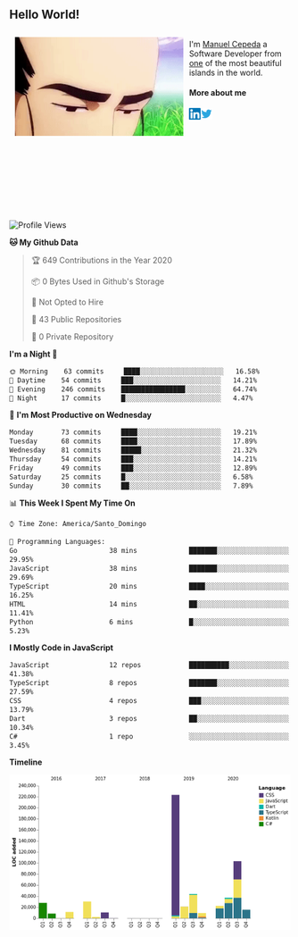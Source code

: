 <h2> Hello World!</h2>

<div style="display:inline-block">
  <img alt="Ah, I see you're a man of culture as well" align="left" width="60%" style="margin: 10px" src="https://raw.githubusercontent.com/mecm1993/mecm1993/master/assets/background.gif">

  I'm [Manuel Cepeda](https://manuelcepeda.dev) a Software Developer from [one](https://en.wikipedia.org/wiki/Dominican_Republic) of the most beautiful islands in the world.

  #### More about me

  <a href="https://www.linkedin.com/in/manuel-cepeda-0336a999/">
    <img align="left" alt="Manuel Cepeda | LinkedIn" width="21px" src="https://raw.githubusercontent.com/mecm1993/mecm1993/master/assets/linkedin.svg" />
  </a>
  <a href="https://twitter.com/mecm1993">
    <img align="left" alt="Manuel Cepeda | Twitter" width="21px" src="https://raw.githubusercontent.com/mecm1993/mecm1993/master/assets/twitter.svg" />
  </a>
  <br />
  <br />
  <br />
  <br />
  <br />
  <br />
  <br />
  <br />
  <br />
  <br />
  <br />
</div>

<!--START_SECTION:waka-->
![Profile Views](http://img.shields.io/badge/Profile%20Views-0-blue)

**🐱 My Github Data** 

> 🏆 649 Contributions in the Year 2020
 > 
> 📦 0 Bytes Used in Github's Storage 
 > 
> 🚫 Not Opted to Hire
 > 
> 📜 43 Public Repositories
 > 
> 🔑 0 Private Repository 
 > 
**I'm a Night 🦉** 

```text
🌞 Morning    63 commits     ████░░░░░░░░░░░░░░░░░░░░░   16.58% 
🌆 Daytime    54 commits     ███░░░░░░░░░░░░░░░░░░░░░░   14.21% 
🌃 Evening    246 commits    ████████████████░░░░░░░░░   64.74% 
🌙 Night      17 commits     █░░░░░░░░░░░░░░░░░░░░░░░░   4.47%

```
📅 **I'm Most Productive on Wednesday** 

```text
Monday       73 commits     ████░░░░░░░░░░░░░░░░░░░░░   19.21% 
Tuesday      68 commits     ████░░░░░░░░░░░░░░░░░░░░░   17.89% 
Wednesday    81 commits     █████░░░░░░░░░░░░░░░░░░░░   21.32% 
Thursday     54 commits     ███░░░░░░░░░░░░░░░░░░░░░░   14.21% 
Friday       49 commits     ███░░░░░░░░░░░░░░░░░░░░░░   12.89% 
Saturday     25 commits     █░░░░░░░░░░░░░░░░░░░░░░░░   6.58% 
Sunday       30 commits     ██░░░░░░░░░░░░░░░░░░░░░░░   7.89%

```


📊 **This Week I Spent My Time On** 

```text
⌚︎ Time Zone: America/Santo_Domingo

💬 Programming Languages: 
Go                       38 mins             ███████░░░░░░░░░░░░░░░░░░   29.95% 
JavaScript               38 mins             ███████░░░░░░░░░░░░░░░░░░   29.69% 
TypeScript               20 mins             ████░░░░░░░░░░░░░░░░░░░░░   16.25% 
HTML                     14 mins             ██░░░░░░░░░░░░░░░░░░░░░░░   11.41% 
Python                   6 mins              █░░░░░░░░░░░░░░░░░░░░░░░░   5.23%

```

**I Mostly Code in JavaScript** 

```text
JavaScript               12 repos            ██████████░░░░░░░░░░░░░░░   41.38% 
TypeScript               8 repos             ███████░░░░░░░░░░░░░░░░░░   27.59% 
CSS                      4 repos             ███░░░░░░░░░░░░░░░░░░░░░░   13.79% 
Dart                     3 repos             ██░░░░░░░░░░░░░░░░░░░░░░░   10.34% 
C#                       1 repo              ░░░░░░░░░░░░░░░░░░░░░░░░░   3.45%

```


**Timeline**

![Chart not found](https://github.com/mecm1993/mecm1993/blob/master/charts/bar_graph.png) 


<!--END_SECTION:waka-->